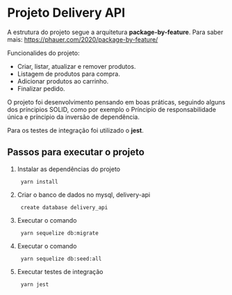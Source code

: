 # Projeto Delivery API

A estrutura do projeto segue a arquitetura **package-by-feature**. Para saber mais: https://phauer.com/2020/package-by-feature/

Funcionalides do projeto: 

* Criar, listar, atualizar e remover produtos.
* Listagem de produtos para compra.
* Adicionar produtos ao carrinho.
* Finalizar pedido.

O projeto foi desenvolvimento pensando em boas práticas, seguindo alguns dos príncipios SOLID, como por exemplo o Príncipio de responsabilidade única e príncipio da inversão de dependência.

Para os testes de integração foi utilizado o **jest**.

## Passos para executar o projeto 

1. Instalar as dependências do projeto 

        yarn install

2. Criar o banco de dados no mysql, delivery-api 

        create database delivery_api

3. Executar o comando 

        yarn sequelize db:migrate

4. Executar o comando 

        yarn sequelize db:seed:all

4. Executar testes de integração 

        yarn jest
